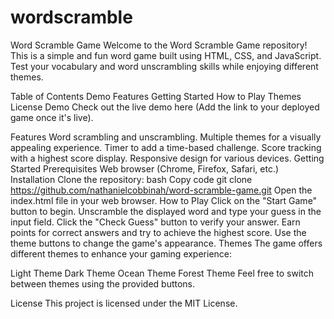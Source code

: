 # wordscramble
Word Scramble Game
Welcome to the Word Scramble Game repository! This is a simple and fun word game built using HTML, CSS, and JavaScript. Test your vocabulary and word unscrambling skills while enjoying different themes.

Table of Contents
Demo
Features
Getting Started
How to Play
Themes
License
Demo
Check out the live demo here (Add the link to your deployed game once it's live).

Features
Word scrambling and unscrambling.
Multiple themes for a visually appealing experience.
Timer to add a time-based challenge.
Score tracking with a highest score display.
Responsive design for various devices.
Getting Started
Prerequisites
Web browser (Chrome, Firefox, Safari, etc.)
Installation
Clone the repository:
bash
Copy code
git clone https://github.com/nathanielcobbinah/word-scramble-game.git
Open the index.html file in your web browser.
How to Play
Click on the "Start Game" button to begin.
Unscramble the displayed word and type your guess in the input field.
Click the "Check Guess" button to verify your answer.
Earn points for correct answers and try to achieve the highest score.
Use the theme buttons to change the game's appearance.
Themes
The game offers different themes to enhance your gaming experience:

Light Theme
Dark Theme
Ocean Theme
Forest Theme
Feel free to switch between themes using the provided buttons.

License
This project is licensed under the MIT License.


